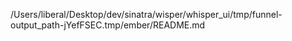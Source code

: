 /Users/liberal/Desktop/dev/sinatra/wisper/whisper_ui/tmp/funnel-output_path-jYefFSEC.tmp/ember/README.md